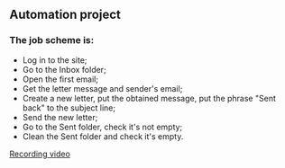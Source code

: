 <h2>Automation project</h2>
<h3>The job scheme is:</h3>
<ul>
<li>Log in to the site;
<li>Go to the Inbox folder;
<li>Open the first email;
<li>Get the letter message and sender's email;
<li>Create a new letter, put the obtained message, put the phrase "Sent back" to the subject line;
<li>Send the new letter;
<li>Go to the Sent folder, check it's not empty;
<li>Clean the Sent folder and check it's empty.
</ul>
<a href="https://www.linkedin.com/posts/mmaratn_sample-automation-project-javaselenium-activity-6872702448952217600-7KvR">Recording video</a>
